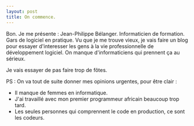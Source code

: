 ```yaml
---
layout: post
title: On commence.
---
```


Bon. Je me présente : Jean-Philippe Bélanger. Informaticien de formation. Gars de logiciel en pratique.
Vu que je me trouve vieux, je vais faire un blog pour essayer d'interesser les gens à la vie professionnelle de développement logiciel.
On manque d'informaticiens qui prennent ça au sérieux.

Je vais essayer de pas faire trop de fôtes.

PS : On va tout de suite donner mes opinions urgentes, pour être clair :
* Il manque de femmes en informatique. 
* J'ai travaillé avec mon premier programmeur africain beaucoup trop tard.  
* Les seules personnes qui comprennent le code en production, ce sont les codeurs.
